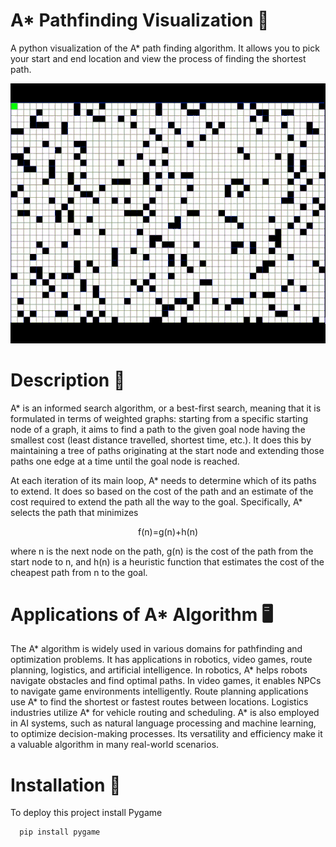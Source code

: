 # A* Pathfinding Visualization 🤖
A python visualization of the A* path finding algorithm. It allows you to pick your start and end location and view the process of finding the shortest path.

<p align="center">
  <img src="Astarpathfinding.gif" alt="animated" />
</p>

# Description 📄

A* is an informed search algorithm, or a best-first search, meaning that it is formulated in terms of weighted graphs: starting from a specific starting node of a graph, it aims to find a path to the given goal node having the smallest cost (least distance travelled, shortest time, etc.). It does this by maintaining a tree of paths originating at the start node and extending those paths one edge at a time until the goal node is reached.

At each iteration of its main loop, A* needs to determine which of its paths to extend. It does so based on the cost of the path and an estimate of the cost required to extend the path all the way to the goal. Specifically, A* selects the path that minimizes

<p align="center">
f(n)=g(n)+h(n)
</p>

where n is the next node on the path, g(n) is the cost of the path from the start node to n, and h(n) is a heuristic function that estimates the cost of the cheapest path from n to the goal.

# Applications of A* Algorithm 🖥️
The A* algorithm is widely used in various domains for pathfinding and optimization problems. It has applications in robotics, video games, route planning, logistics, and artificial intelligence. In robotics, A* helps robots navigate obstacles and find optimal paths. In video games, it enables NPCs to navigate game environments intelligently. Route planning applications use A* to find the shortest or fastest routes between locations. Logistics industries utilize A* for vehicle routing and scheduling. A* is also employed in AI systems, such as natural language processing and machine learning, to optimize decision-making processes. Its versatility and efficiency make it a valuable algorithm in many real-world scenarios.

# Installation 🚀
To deploy this project install Pygame

```bash
  pip install pygame
```
